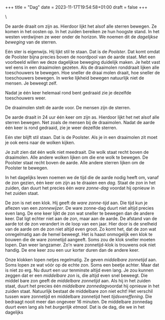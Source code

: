 +++
title = "Dag"
date = 2023-11-17T19:54:58+01:00
draft = false
+++

\

De aarde draait om zijn as. Hierdoor lijkt het alsof alle sterren
bewegen. Ze komen in het oosten op. In het zuiden bereiken ze hun
hoogste stand. In het westen verdwijnen ze weer onder de horizon. We
noemen dit de *dagelijkse beweging* van de sterren.

Eén ster is eigenwijs. Hij lijkt stil te staan. Dat is de *Poolster*.
Dat komt omdat de Poolster bijna precies boven de noordpool van de aarde
staat. Met een voorbeeld willen we deze dagelijkse beweging duidelijk
maken. Je hebt vast wel eens in een draaimolen gezeten. Als de
draaimolen ronddraait lijken alle toeschouwers te bewegen. Hoe sneller
de draai molen draait, hoe sneller de toeschouwers bewegen. In werke
lijkheid bewegen natuurlijk niet de mensen. Je beweegt zelf.

Nadat je één keer helemaal rond bent gedraaid zie je dezelfde
toeschouwers weer.

De draaimolen stelt de aarde voor. De mensen zijn de sterren.

De aarde draait in 24 uur één keer om zijn as. Hierdoor lijkt het net
alsof alle sterren bewegen. Net zoals de mensen bij de draaimolen. Nadat
de aarde één keer is rond gedraaid, zie je weer dezelfde sterren.

Eén ster blijft stil staan. Dat is de Poolster. Als je in een draaimolen
zit moet je ook eens naar de wolken kijken.

Je zult zien dat één wolk niet meedraait. Die wolk staat recht boven de
draaimolen. Alle andere wolken lijken om die ene wolk te bewegen. De
Poolster staat recht boven de aarde. Alle andere sterren lijken om de
Poolster te bewegen.

In het dagelijks leven noemen we de tijd die de aarde nodig heeft om,
vanaf de zon gezien, één keer om zijn as te draaien een *dag*. Staat de
zon in het zuiden, dan duurt het precies één *ware zonne-dag* voordat
hij opnieuw in het zuiden staat.

De zon is net een klok. Hij geeft de *ware zonne-tijd* aan. Die tijd kun
je aflezen van een *zonnewijzer*. De ware zonne-dag duurt niet altijd
precies even lang. De ene keer lijkt de zon wat sneller te bewegen dan
de andere keer. Dat ligt echter niet aan de zon, maar aan de aarde. De
afstand van de aarde tot de zon verandert in de loop van een jaar. Hier
door is de snelheid van de aarde om de zon niet altijd even groot. Zo
komt het, dat de zon wat onregelmatig aan de hemel beweegt. Het is haast
onmogelijk een klok te bouwen die de ware zonnetijd aangeeft. Soms zou
de klok sneller moeten lopen. Dan weer langzamer. Zo\'n ware
zonnetijd-klok is trouwens ook niet handig. De ene keer zou een uur
korter duren dan de andere keer.

Onze klokken lopen netjes regelmatig. Ze geven *middelbare zonnetijd*
aan. Soms lopen ze wat vóór op de echte zon. Soms een beetje achter.
Maar dat is niet zo erg. Nu duurt een uur tenminste altijd even lang. Je
zou kunnen zeggen dat er een *middelbare zon* is, die altijd even snel
beweegt. Die middel bare zon geeft de *middelbare zonnetijd* aan. Als
hij in het zuiden staat, duurt het precies één *middelbare
zonnedag*voordat hij opnieuw in het zuiden staat. Natuurlijk bestaat de
middelbare zon niet echt! Het verschil tussen ware zonnetijd en
middelbare zonnetijd heet *tijdsvereffening*. Die bedraagt nooit meer
dan ongeveer 16 minuten. De middelbare zonnedag duurt even lang als het
*burgerlijk etmaal*. Dat is de dag, die we in het dagelijks
